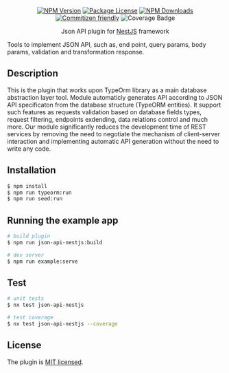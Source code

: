 <p align='center'>
  <a href="https://www.npmjs.com/package/json-api-nestjs" target="_blank"><img src="https://img.shields.io/npm/v/json-api-nestjs.svg" alt="NPM Version" /></a>
  <a href="https://www.npmjs.com/package/json-api-nestjs" target="_blank"><img src="https://img.shields.io/npm/l/json-api-nestjs.svg" alt="Package License" /></a>
  <a href="https://www.npmjs.com/package/json-api-nestjs" target="_blank"><img src="https://img.shields.io/npm/dm/json-api-nestjs.svg" alt="NPM Downloads" /></a>
  <a href="http://commitizen.github.io/cz-cli/" target="_blank"><img src="https://img.shields.io/badge/commitizen-friendly-brightgreen.svg" alt="Commitizen friendly" /></a>
  <img src="https://img.shields.io/endpoint?url=https://gist.githubusercontent.com/klerick/397d521f54660656f2fd6195ec482581/raw/coverage-json-api.json" alt="Coverage Badge" />
</p>

<p align="center">
  Json API plugin for 
  <a href="http://nestjs.com/" target="blank">NestJS</a>
  framework 
</p>
<p>
   Tools to implement JSON API, such as, end point, query params, body params, validation and transformation response.
</p>

## Description

<p>
This is the plugin that works upon TypeOrm library as a main database abstraction layer tool. Module automaticly generates API according to JSON API specificaton from the database structure (TypeORM entities). It support such features as requests validation based on database fields types, request filtering, endpoints exdending, data relations control and much more. Our module significantly reduces the development time of REST services by removing the need to negotiate the mechanism of client-server interaction and implementing automatic API generation without the need to write any code.
</p>

## Installation

```bash
$ npm install
$ npm run typeorm:run
$ npm run seed:run
```

## Running the example app

```bash
# build plugin
$ npm run json-api-nestjs:build

# dev server
$ npm run example:serve

```

## Test

```bash
# unit tests
$ nx test json-api-nestjs

# test coverage
$ nx test json-api-nestjs --coverage
```

## License

The plugin is [MIT licensed](LICENSE).
